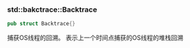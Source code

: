 ### std::bakctrace::Backtrace

```rust
pub struct Backtrace{}
```

捕获OS线程的回溯。 表示上一个时间点捕获的OS线程的堆栈回溯

